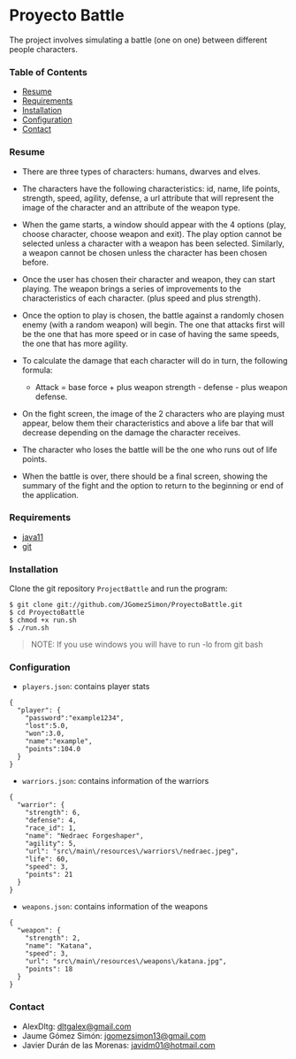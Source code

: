 # Proyecto Battle

The project involves simulating a battle (one on one) between different people
characters.

### Table of Contents

- [Resume](#resume)
- [Requirements](#requirements)
- [Installation](#installation)
- [Configuration](#configuration)
- [Contact](#contact)

### Resume
- There are three types of characters: humans, dwarves and elves.

- The characters have the following characteristics: id, name, life points, strength, speed, agility, defense, a url attribute that will represent the image of the character and an attribute of the weapon type.

- When the game starts, a window should appear with the 4 options (play, choose character, choose weapon and exit). The play option cannot be selected unless a character with a weapon has been selected. Similarly, a weapon cannot be chosen unless the character has been chosen before.

- Once the user has chosen their character and weapon, they can start playing. The weapon brings a series of improvements to the characteristics of each character. (plus speed and plus strength).

- Once the option to play is chosen, the battle against a randomly chosen enemy (with a random weapon) will begin. The one that attacks first will be the one that has more speed or in case of having the same speeds, the one that has more agility.

- To calculate the damage that each character will do in turn, the
following formula:
  * Attack = base force + plus weapon strength - defense - plus weapon defense.

- On the fight screen, the image of the 2 characters who are playing must appear, below them their characteristics and above a life bar that will decrease depending on the damage the character receives.

- The character who loses the battle will be the one who runs out of life points.

- When the battle is over, there should be a final screen, showing the summary of the fight and the option to return to the beginning or end of the application.


### Requirements
- [java11](https://openjdk.java.net/)
- [git](https://git-scm.com/downloads)

### Installation

Clone the git repository `ProjectBattle` and run the program:

```
$ git clone git://github.com/JGomezSimon/ProyectoBattle.git
$ cd ProyectoBattle
$ chmod +x run.sh
$ ./run.sh
```

> NOTE: If you use windows you will have to run -lo from git bash 

### Configuration

- `players.json`:  contains player stats

```
{
  "player": {
    "password":"example1234",
    "lost":5.0,
    "won":3.0,
    "name":"example",
    "points":104.0
  }
}
```

- `warriors.json`: contains information of the warriors

```
{
  "warrior": {
    "strength": 6,
    "defense": 4,
    "race_id": 1,
    "name": "Nedraec Forgeshaper",
    "agility": 5,
    "url": "src\/main\/resources\/warriors\/nedraec.jpeg",
    "life": 60,
    "speed": 3,
    "points": 21
  }
}
```

- `weapons.json`: contains information of the weapons

```
{
  "weapon": {
    "strength": 2,
    "name": "Katana",
    "speed": 3,
    "url": "src\/main\/resources\/weapons\/katana.jpg",
    "points": 18
  }
}
```
### Contact

- AlexDltg: dltgalex@gmail.com
- Jaume Gómez Simón: jgomezsimon13@gmail.com
- Javier Durán de las Morenas: javidm01@hotmail.com
